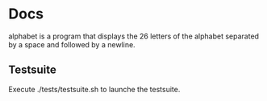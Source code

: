 # Docs

alphabet is a program that displays the 26 letters of the alphabet separated by
a space and followed by a newline.

## Testsuite
Execute ./tests/testsuite.sh to launche the testsuite.

